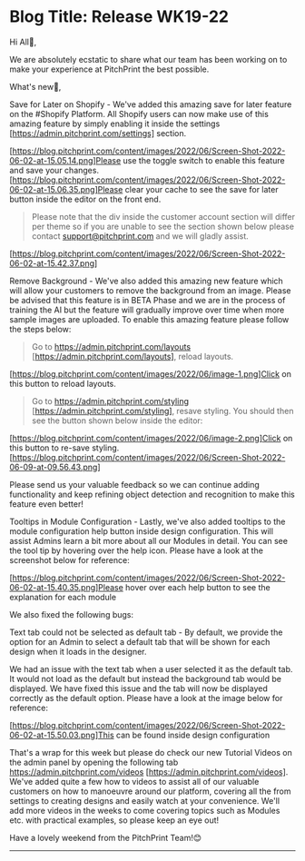 # **Blog Title**: Release WK19-22

Hi All👋,

We are absolutely ecstatic to share what our team has been working on to make your experience at PitchPrint the best possible.

What's new🚀,

Save for Later on Shopify - We've added this amazing save for later feature on the #Shopify Platform. All Shopify users can now make use of
this amazing feature by simply enabling it inside the settings [https://admin.pitchprint.com/settings] section.

[https://blog.pitchprint.com/content/images/2022/06/Screen-Shot-2022-06-02-at-15.05.14.png]Please use the toggle switch to enable this
feature and save your changes.[https://blog.pitchprint.com/content/images/2022/06/Screen-Shot-2022-06-02-at-15.06.35.png]Please clear your
cache to see the save for later button inside the editor on the front end.

> Please note that the div inside the customer account section will differ per theme so if you are unable to see the section shown below
> please contact support@pitchprint.com and we will gladly assist.

[https://blog.pitchprint.com/content/images/2022/06/Screen-Shot-2022-06-02-at-15.42.37.png]

Remove Background - We've also added this amazing new feature which will allow your customers to remove the background from an image. Please
be advised that this feature is in BETA Phase and we are in the process of training the AI but the feature will gradually improve over time
when more sample images are uploaded. To enable this amazing feature please follow the steps below:

> Go to https://admin.pitchprint.com/layouts [https://admin.pitchprint.com/layouts], reload layouts.

[https://blog.pitchprint.com/content/images/2022/06/image-1.png]Click on this button to reload layouts.

> Go to https://admin.pitchprint.com/styling [https://admin.pitchprint.com/styling], resave styling. You should then see the button shown
> below inside the editor:

[https://blog.pitchprint.com/content/images/2022/06/image-2.png]Click on this button to re-save
styling.[https://blog.pitchprint.com/content/images/2022/06/Screen-Shot-2022-06-09-at-09.56.43.png]

Please send us your valuable feedback so we can continue adding functionality and keep refining object detection and recognition to make
this feature even better!

Tooltips in Module Configuration - Lastly, we've also added tooltips to the module configuration help button inside design configuration.
This will assist Admins learn a bit more about all our Modules in detail. You can see the tool tip by hovering over the help icon. Please
have a look at the screenshot below for reference:

[https://blog.pitchprint.com/content/images/2022/06/Screen-Shot-2022-06-02-at-15.40.35.png]Please hover over each help button to see the
explanation for each module

We also fixed the following bugs:

Text tab could not be selected as default tab - By default, we provide the option for an Admin to select a default tab that will be shown
for each design when it loads in the designer.

We had an issue with the text tab when a user selected it as the default tab. It would not load as the default but instead the background
tab would be displayed. We have fixed this issue and the tab will now be displayed correctly as the default option. Please have a look at
the image below for reference:

[https://blog.pitchprint.com/content/images/2022/06/Screen-Shot-2022-06-02-at-15.50.03.png]This can be found inside design configuration

That's a wrap for this week but please do check our new Tutorial Videos on the admin panel by opening the following tab
https://admin.pitchprint.com/videos [https://admin.pitchprint.com/videos]. We've added quite a few how to videos to assist all of our
valuable customers on how to manoeuvre around our platform, covering all the from settings to creating designs and easily watch at your
convenience. We'll add more videos in the weeks to come covering topics such as Modules etc. with practical examples, so please keep an eye
out!

Have a lovely weekend from the PitchPrint Team!😊

--------------------

